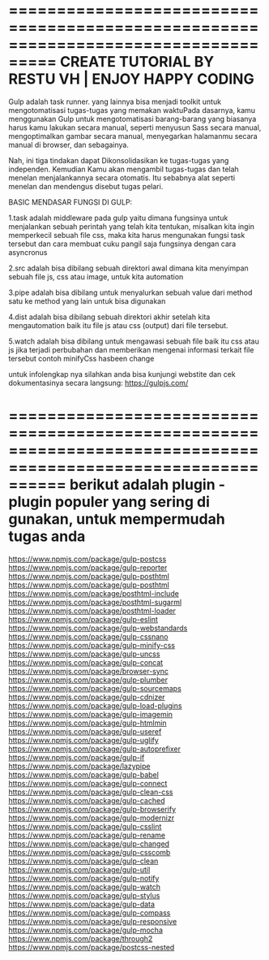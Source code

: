 ===================================================================================
CREATE TUTORIAL BY RESTU VH | ENJOY HAPPY CODING
==================================================================================

Gulp adalah task runner. yang lainnya bisa menjadi toolkit untuk mengotomatisasi tugas-tugas yang memakan waktuPada dasarnya, kamu menggunakan Gulp untuk mengotomatisasi barang-barang yang biasanya harus kamu lakukan secara manual, seperti menyusun Sass secara manual, mengoptimalkan gambar secara manual, menyegarkan halamanmu secara manual di browser, dan sebagainya.

Nah, ini tiga tindakan dapat Dikonsolidasikan ke tugas-tugas yang independen. Kemudian Kamu akan mengambil tugas-tugas dan telah menelan menjalankannya secara otomatis. Itu sebabnya alat seperti menelan dan mendengus disebut tugas pelari.


BASIC MENDASAR FUNGSI DI GULP:


1.task adalah middleware pada gulp yaitu dimana fungsinya untuk menjalankan sebuah perintah yang telah kita
tentukan, misalkan kita ingin memperkecil sebuah file css, maka kita harus mengunakan fungsi task tersebut dan cara membuat cuku pangil saja fungsinya dengan cara asyncronus

2.src adalah bisa dibilang sebuah direktori awal dimana kita menyimpan sebuah file js, css atau image, untuk kita automation

3.pipe adalah bisa dibilang untuk menyalurkan sebuah value dari method satu ke method yang lain untuk bisa digunakan

4.dist adalah bisa dibilang sebuah direktori akhir setelah kita mengautomation baik itu file js atau css (output) dari file tersebut.

5.watch adalah bisa dibilang untuk mengawasi sebuah file baik itu css atau js jika terjadi perbubahan dan memberikan mengenai informasi terkait file tersebut contoh minifyCss hasbeen change

untuk infolengkap nya silahkan anda bisa kunjungi webstite dan cek dokumentasinya secara langsung: 
https://gulpjs.com/

==============================================================================================================
berikut adalah plugin - plugin populer yang sering di gunakan, untuk mempermudah tugas anda
==============================================================================================================

https://www.npmjs.com/package/gulp-postcss
https://www.npmjs.com/package/gulp-reporter
https://www.npmjs.com/package/gulp-posthtml
https://www.npmjs.com/package/gulp-posthtml
https://www.npmjs.com/package/posthtml-include
https://www.npmjs.com/package/posthtml-sugarml
https://www.npmjs.com/package/posthtml-loader
https://www.npmjs.com/package/gulp-eslint
https://www.npmjs.com/package/gulp-webstandards
https://www.npmjs.com/package/gulp-cssnano
https://www.npmjs.com/package/gulp-minify-css
https://www.npmjs.com/package/gulp-uncss
https://www.npmjs.com/package/gulp-concat
https://www.npmjs.com/package/browser-sync
https://www.npmjs.com/package/gulp-plumber
https://www.npmjs.com/package/gulp-sourcemaps
https://www.npmjs.com/package/gulp-cdnizer
https://www.npmjs.com/package/gulp-load-plugins
https://www.npmjs.com/package/gulp-imagemin
https://www.npmjs.com/package/gulp-htmlmin
https://www.npmjs.com/package/gulp-useref
https://www.npmjs.com/package/gulp-uglify
https://www.npmjs.com/package/gulp-autoprefixer
https://www.npmjs.com/package/gulp-if
https://www.npmjs.com/package/lazypipe
https://www.npmjs.com/package/gulp-babel
https://www.npmjs.com/package/gulp-connect
https://www.npmjs.com/package/gulp-clean-css
https://www.npmjs.com/package/gulp-cached
https://www.npmjs.com/package/gulp-browserify
https://www.npmjs.com/package/gulp-modernizr
https://www.npmjs.com/package/gulp-csslint
https://www.npmjs.com/package/gulp-rename
https://www.npmjs.com/package/gulp-changed
https://www.npmjs.com/package/gulp-csscomb
https://www.npmjs.com/package/gulp-clean
https://www.npmjs.com/package/gulp-util
https://www.npmjs.com/package/gulp-notify
https://www.npmjs.com/package/gulp-watch
https://www.npmjs.com/package/gulp-stylus
https://www.npmjs.com/package/gulp-data
https://www.npmjs.com/package/gulp-compass
https://www.npmjs.com/package/gulp-responsive
https://www.npmjs.com/package/gulp-mocha
https://www.npmjs.com/package/through2
https://www.npmjs.com/package/postcss-nested